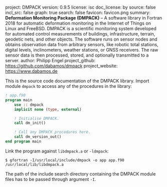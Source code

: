 project:         DMPACK
version:         0.9.5
license:         isc
doc_license:     by
source:          false
incl_src:        false
graph:           true
search:          false
favicon:         favicon.png
summary:         **Deformation Monitoring Package (DMPACK)** – A software
                 library in Fortran 2018 for automatic deformation monitoring in
                 the Internet of Things on Linux and FreeBSD. DMPACK is a
                 scientific monitoring system developed for automated control
                 measurements of buildings, infrastructure, terrain, geodetic
                 nets, and other objects. The software runs on sensor nodes
                 and obtains observation data from arbitrary sensors, like
                 robotic total stations, digital levels, inclinometers, weather
                 stations, or GNSS receivers. The raw sensor data is then
                 processed, stored, and optionally transmitted to a server.
author:          Philipp Engel
project_github:  https://github.com/dabamos/dmpack
project_website: https://www.dabamos.de

This is the source code documentation of the DMPACK library. Import module
`dmpack` to access any of the procedures in the library:

```fortran
! app.f90
program main
    use :: dmpack
    implicit none (type, external)

    ! Initialise DMPACK.
    call dm_init()

    ! Call any DMPACK procedures here.
    call dm_version_out()
end program main
```

Link the program against `libdmpack.a` or `-ldmpack`:

```
$ gfortran -I/usr/local/include/dmpack -o app app.f90 /usr/local/lib/libdmpack.a
```

The path of the include search directory containing the DMPACK module files has
to be passed through argument `-I`.
